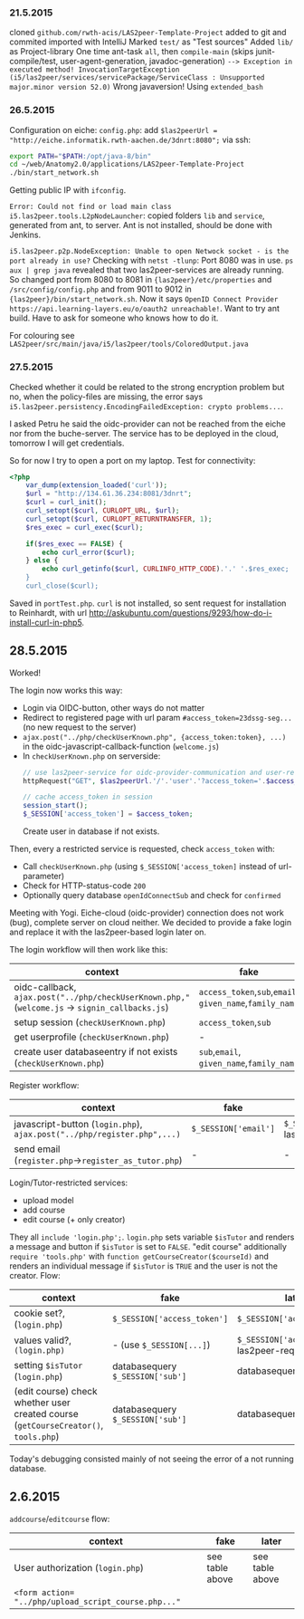 ### 21.5.2015
cloned `github.com/rwth-acis/LAS2peer-Template-Project`
added to git and commited
imported with IntelliJ
Marked `test/` as "Test sources"
Added `lib/` as Project-library 
One time ant-task `all`, then `compile-main` (skips junit-compile/test, user-agent-generation, javadoc-generation)
`
  --> Exception in executed method!
      InvocationTargetException (i5/las2peer/services/servicePackage/ServiceClass : Unsupported major.minor version 52.0)
      `
Wrong javaversion! Using `extended_bash`

### 26.5.2015
Configuration on eiche:
`config.php`: add `$las2peerUrl = "http://eiche.informatik.rwth-aachen.de/3dnrt:8080";`
via ssh: 
```bash
export PATH="$PATH:/opt/java-8/bin"
cd ~/web/Anatomy2.0/applications/LAS2peer-Template-Project
./bin/start_network.sh
```
Getting public IP with `ifconfig`.

`Error: Could not find or load main class i5.las2peer.tools.L2pNodeLauncher`: copied folders `lib` and `service`, generated from ant, to server. Ant is not installed, should be done with Jenkins.

`i5.las2peer.p2p.NodeException: Unable to open Netwock socket - is the port already in use?`
Checking with `netst -tlunp`: Port 8080 was in use. `ps aux | grep java` revealed that two las2peer-services are already running. So changed port from 8080 to 8081 in `{las2peer}/etc/properties` and `/src/config/config.php` and from 9011 to 9012 in `{las2peer}/bin/start_network.sh`.
Now it says `OpenID Connect Provider https://api.learning-layers.eu/o/oauth2 unreachable!`.
Want to try ant build. Have to ask for someone who knows how to do it.

For colouring see `LAS2peer/src/main/java/i5/las2peer/tools/ColoredOutput.java`

### 27.5.2015
Checked whether it could be related to the strong encryption problem but no, when the policy-files are missing, the error says `i5.las2peer.persistency.EncodingFailedException: crypto problems...`.

I asked Petru he said the oidc-provider can not be reached from the eiche nor from the buche-server. The service has to be deployed in the cloud, tomorrow I will get credentials.

So for now I try to open a port on my laptop. Test for connectivity:
```php
<?php
	var_dump(extension_loaded('curl'));
    $url = "http://134.61.36.234:8081/3dnrt";
    $curl = curl_init();
    curl_setopt($curl, CURLOPT_URL, $url);
    curl_setopt($curl, CURLOPT_RETURNTRANSFER, 1);
	$res_exec = curl_exec($curl);

    if($res_exec == FALSE) {
        echo curl_error($curl);
    } else {
        echo curl_getinfo($curl, CURLINFO_HTTP_CODE).'.' '.$res_exec;
    }
    curl_close($curl);
```
Saved in `portTest.php`. `curl` is not installed, so sent request for installation to Reinhardt, with url http://askubuntu.com/questions/9293/how-do-i-install-curl-in-php5.

## 28.5.2015
Worked!

The login now works this way:
- Login via OIDC-button, other ways do not matter
- Redirect to registered page with url param `#access_token=23dssg-seg...` (no new request to the server)
- `ajax.post("../php/checkUserKnown.php", {access_token:token}, ...)` in the oidc-javascript-callback-function (`welcome.js`)
- In `checkUserKnown.php` on serverside:
    ```php
    // use las2peer-service for oidc-provider-communication and user-retrieval
	httpRequest("GET", $las2peerUrl.'/'.'user'.'?access_token='.$access_token);
	``` 
    ```php
    // cache access_token in session      
    session_start();
    $_SESSION['access_token'] = $access_token;
    ```
    Create user in database if not exists.

Then, every a restricted service is requested, check `access_token` with:
- Call `checkUserKnown.php` (using `$_SESSION['access_token]` instead of url-parameter)
- Check for HTTP-status-code `200`
- Optionally query database `openIdConnectSub` and check for `confirmed`

Meeting with Yogi. Eiche-cloud (oidc-provider) connection does not work (bug), complete server on cloud neither. We decided to provide a fake login and replace it with the las2peer-based login later on.

The login workflow will then work like this:

context|fake|later
---|---|---
oidc-callback, `ajax.post("../php/checkUserKnown.php,"` (`welcome.js` → `signin_callbacks.js`)|`access_token`,`sub`,`email`, `given_name`,`family_name`|`access_token`
setup session (`checkUserKnown.php`)|`access_token`,`sub`|`access_token`
get userprofile (`checkUserKnown.php`)|-|las2peer-request
create user databaseentry if not exists (`checkUserKnown.php`)|`sub`,`email`, `given_name`,`family_name`|`sub`,`email`, `given_name`,`family_name`

Register workflow:

context|fake|later
---|---|---
javascript-button (`login.php`), `ajax.post("../php/register.php",...)`|`$_SESSION['email']`|`$_SESSION['acess_token']`, las2peer-request
send email (`register.php`→`register_as_tutor.php`)|-|-

Login/Tutor-restricted services:
- upload model
- add course
- edit course (+ only creator)

They all `include 'login.php';`. `login.php` sets variable `$isTutor` and renders a message and button if `$isTutor` is set to `FALSE`.
"edit course" additionally `require 'tools.php'` with `function getCourseCreator($courseId)` and renders an individual message if `$isTutor` is `TRUE` and the user is not the creator.
Flow:

context|fake|later
---|---|---
cookie set?, (`login.php`)|`$_SESSION['access_token']`|`$_SESSION['access_token']`
values valid?, `(login.php)`|- (use `$_SESSION[...]`)|`$_SESSION['acess_token']`, las2peer-request
setting `$isTutor` (`login.php`)|databasequery `$_SESSION['sub']`|databasequery `$user->sub`
(edit course) check whether user created course (`getCourseCreator()`, `tools.php`)|databasequery `$_SESSION['sub']`|databasequery `$user->sub`

Today's debugging consisted mainly of not seeing the error of a not running database.

## 2.6.2015

`addcourse`/`editcourse` flow:

context|fake|later
---|---|---
User authorization (`login.php`)|see table above|see table above
`<form action= "../php/upload_script_course.php..."`|


